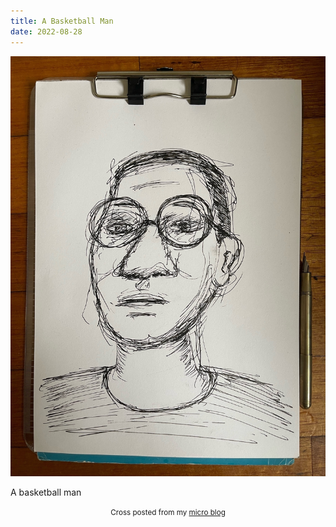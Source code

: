 ```yaml
---
title: A Basketball Man
date: 2022-08-28
---
```

![A Basketball Man](image/4c11f1c672.jpg)

<p>A basketball man</p>



<center><small>Cross posted from my <a href='http://micro.blog/joshnicholas'>micro blog</a></small></center>

    